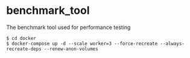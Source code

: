 # benchmark_tool
The benchmark tool used for performance testing

```console
$ cd docker
$ docker-compose up -d --scale worker=3 --force-recreate --always-recreate-deps --renew-anon-volumes
```
